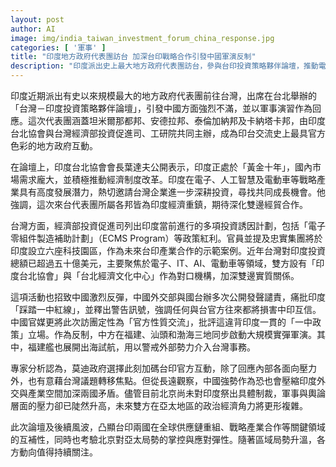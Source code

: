 ```yaml
---
layout: post
author: AI
image: img/india_taiwan_investment_forum_china_response.jpg
categories: [ '軍事' ]
title: "印度地方政府代表團訪台 加深台印戰略合作引發中國軍演反制"
description: "印度派出史上最大地方政府代表團訪台，參與台印投資策略夥伴論壇，推動電子、AI與電動車等產業合作，並強調雙方經濟互補性。中國激烈反彈，以實彈軍演作為警告，凸顯區域局勢升溫與亞太角力持續加劇。此次事件反映台印深化實質交流的戰略意義，同時考驗北京對新局勢的反應能力。"
---
```

印度近期派出有史以來規模最大的地方政府代表團前往台灣，出席在台北舉辦的「台灣－印度投資策略夥伴論壇」，引發中國方面強烈不滿，並以軍事演習作為回應。這次代表團涵蓋坦米爾那都邦、安德拉邦、泰倫加納邦及卡納塔卡邦，由印度台北協會與台灣經濟部投資促進司、工研院共同主辦，成為印台交流史上最具官方色彩的地方政府互動。

在論壇上，印度台北協會會長葉達夫公開表示，印度正處於「黃金十年」，國內市場需求龐大，並積極推動經濟制度改革。印度在電子、人工智慧及電動車等戰略產業具有高度發展潛力，熱切邀請台灣企業進一步深耕投資，尋找共同成長機會。他強調，這次來台代表團所屬各邦皆為印度經濟重鎮，期待深化雙邊經貿合作。

台灣方面，經濟部投資促進司列出印度當前進行的多項投資誘因計劃，包括「電子零組件製造補助計劃」（ECMS Program）等政策紅利。官員並提及忠實集團將於印度設立六座科技園區，作為未來台印產業合作的示範案例。近年台灣對印度投資總額已超過五十億美元，主要聚焦於電子、IT、AI、電動車等領域，雙方設有「印度台北協會」與「台北經濟文化中心」作為對口機構，加深雙邊實質關係。

這項活動也招致中國激烈反彈，中國外交部與國台辦多次公開發聲譴責，痛批印度「踩踏一中紅線」，並釋出警告訊號，強調任何與台官方往來都將損害中印互信。中國官媒更將此次訪團定性為「官方性質交流」，批評這違背印度一貫的「一中政策」立場。作為反制，中方在福建、汕頭和渤海三地同步啟動大規模實彈軍演。其中，福建艦也展開出海試航，用以警戒外部勢力介入台灣事務。

專家分析認為，莫迪政府選擇此刻加碼台印官方互動，除了回應內部各面向壓力外，也有意藉台灣議題轉移焦點。但從長遠觀察，中國強勢作為恐也會壓縮印度外交與產業空間加深兩國矛盾。儘管目前北京尚未對印度祭出具體制裁，軍事與輿論層面的壓力卻已陡然升高，未來雙方在亞太地區的政治經濟角力將更形複雜。

此次論壇及後續風波，凸顯台印兩國在全球供應鏈重組、戰略產業合作等關鍵領域的互補性，同時也考驗北京對亞太局勢的掌控與應對彈性。隨著區域局勢升溫，各方動向值得持續關注。